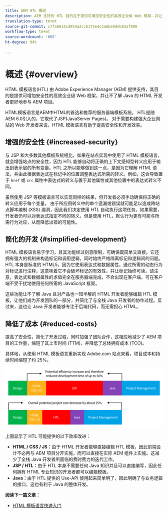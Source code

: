 ```yaml
---
title: AEM HTL 概述
description: AEM 支持的 HTL 目的在于提供可增加安全性的高效企业级 Web 框架，并让不了解 Java 的 HTML 开发者更好地参与 AEM 项目。
translation-type: tm+mt
source-git-commit: c7fa6014cd954a2ccb175e4c3a6be9deb83af890
workflow-type: tm+mt
source-wordcount: '665'
ht-degree: 94%

---
```



# 概述 {#overview}

HTML 模板语言(HTL) 由 Adobe Experience Manager (AEM) 提供支持，其目的是提供可增加安全性的高效企业级 Web 框架，并让不了解 Java 的 HTML 开发者更好地参与 AEM 项目。

HTML模板语言是AEM中HTML的首选和推荐的服务器端模板系统。 HTL是随AEM 6.0引入的，它取代了JSP(JavaServer Pages)。 对于需要构建强大企业网站的 Web 开发者来说，HTML 模板语言有助于提高安全性和开发效率。

## 增强的安全性 {#increased-security}

与 JSP 和大多数其他模板系统相比，如果在站点实现中使用了 HTML 模板语言，就会增强站点的安全性，因为 HTL 能够自动将正确的上下文感知型转义应用于输出到表示层的所有变量。HTL 之所以能够做到这一点，是因为它理解 HTML 语法，并由此根据表达式在标记中的位置调整表达式所需的转义。例如，这会导致置于 `href` 或 `src` 属性中表达式的转义与置于其他属性或其他位置中的表达式转义不同。

虽然使用 JSP 等模板语言可以实现同样的结果，但开发者必须手动确保将正确的转义应用于每个变量。 由于所应用转义中的单个遗漏或错误就可能足以造成跨站点脚本编制 (XSS) 漏洞，因此我们决定使用 HTL 自动执行这项任务。如果需要，开发者仍可以对表达式指定不同的转义，但是使用 HTL，默认行为更有可能与所需行为对应，从而降低出错的可能性。

## 简化的开发 {#simplified-development}

HTML 模板语言易于学习，且其功能经过刻意限制，可确保既简单又直接。它还拥有强大的机制来构造标记和调用逻辑，同时始终严格隔离标记和逻辑间的问题。HTL 本身是标准的 HTML5，因为它使用表达式和数据属性，通过所需的动态行为对标记进行注释，这意味着它不会破坏标记的有效性，并让标记始终可读。请注意，表达式和数据属性的求值完全在服务器端完成，不会出现在客户端，可在客户端不受干扰地使用任何所需的 JavaScript 框架。

这些功能让不了解 Java 且对产品也一知半解的 HTML 开发者能够编辑 HTL 模板，让他们成为开发团队的一部分，并简化了与全栈 Java 开发者的协作过程。反过来，这也让 Java 开发者能够专注于后端代码，而无需担心 HTML。

## 降低了成本 {#reduced-costs}

提高了安全性，简化了开发过程，同时加强了团队合作，这相应地减少了 AEM 项目的工作量，缩短了其上市时间 (TTM)，并降低了总体拥有成本 (TCO)。

具体地，从使用 HTML 模板语言重新实现 Adobe.com 站点来看，项目成本和持续时间缩短了约 25%。

![有效增加和成本减少](assets/chlimage_1.png)

上图显示了 HTL 可能提供的以下效率改进：

* **HTML / CSS / JS：**&#x200B;由于 HTML 开发者能够直接编辑 HTL 模板，因此前端设计不必再与 AEM 项目分开实施，而可以直接在实际 AEM 组件上实施。这减少了全栈 Java 开发者所面临的费时费力的迭代工作。
* **JSP / HTL：**&#x200B;由于 HTL 本身不需要任何 Java 知识并且可以直接编写，因此任何拥有 HTML 专业知识的开发者都可以编辑模板。
* **Java：**&#x200B;由于 HTL 提供的 Use-API 使用起来简单明了，因此明确了与业务逻辑的接口，这也有利于 Java 的整体开发。

**阅读下一篇文章：**

* [HTML 模板语言快速入门](getting-started.md)

